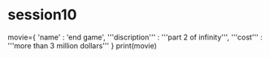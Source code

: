 # session10
movie={
    'name' : 'end game',
    '''discription''' : '''part 2 of infinity''',
    '''cost''' : '''more than 3 million dollars'''
}
print(movie)
